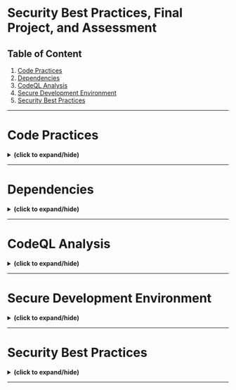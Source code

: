 # Security Best Practices, Final Project, and Assessment

## Table of Content
1. [Code Practices](#code_practices)
2. [Dependencies](#dependencies)
3. [CodeQL Analysis](#codeql_analysis)
4. [Secure Development Environment](#secure_dev_env)
5. [Security Best Practices](#security_best_practices)


---

<a id="code_practices"></a>
# Code Practices
<details close>
<summary><b>(click to expand/hide)</b></summary>
<!-- MarkdownTOC -->

## Overview

Code practices are essential to the software development process, focusing on security within the DevOps community. By implementing robust code practices early, developers can prevent costly fixes later and reduce vulnerabilities in the application layer.

## General Code Practices

1. **Secure Software Development Lifecycle:**
   - Integrating security from the start of development ensures the application is secure throughout its lifecycle.

2. **Secure Coding Standards:**
   - Establish and follow a set of secure coding guidelines to cultivate good coding habits.

3. **Use of Tested Libraries and Code:**
   - Utilize tested and approved managed code and reusable object libraries to enhance efficiency and security.

4. **Secure Updating:**
   - Focus updates on exposed threats or security-critical components of the source code.

5. **Security Training:**
   - Participate in training courses focused on secure software development to increase security awareness and improve coding skills.

## Input Validation and Scrubbing

### Validation

- **Purpose:** Ensures the input matches the expected type, range, length, and characters.
- **Techniques:**
  - Check input against a whitelist of allowed characters.
  - Reject any input that doesn't meet predefined criteria.
  - Validate data from untrusted sources rigorously.

### Scrubbing

- **Purpose:** Removes or sanitizes any malicious characters entered as input.
- **Examples of Malicious Characters:** `<`, `>`, `"`, `'`, `%`, `()`, `&`, `+`, `\`, etc.
- **Control Measures:** If malicious characters are necessary inputs, apply additional controls like output encoding and use of secure APIs.

## Output Sanitization

- **Encoding:** Convert input code into safe output code for interpreters.
- **Sanitization:** Cleanse all output from untrusted sources to prevent injection attacks in SQL, XML, LDAP, or local OS commands.

## Error Handling and Security

- **Goal:** Provide useful error messages for users and diagnostic information for developers without aiding potential attackers.
- **Practices:**
  - Use custom error pages and generic error messages.
  - Release memory upon error conditions to prevent corruption.
  - Restrict access to logs and log tampering events or failures.

## Conclusion

Effective code practices are crucial for developing secure software. These practices not only enhance security but also reduce the overall risk and potential costs associated with later fixes. Input validation, scrubbing, and proper error handling are key components in mitigating security risks in software development.

<!-- /MarkdownTOC -->
</details>

---

<a id="dependencies"></a>
# Dependencies
<details close>
<summary><b>(click to expand/hide)</b></summary>
<!-- MarkdownTOC -->


<!-- /MarkdownTOC -->
</details>

---

<a id="codeql_analysis"></a>
# CodeQL Analysis
<details close>
<summary><b>(click to expand/hide)</b></summary>
<!-- MarkdownTOC -->


<!-- /MarkdownTOC -->
</details>

---

<a id="secure_dev_env"></a>
# Secure Development Environment
<details close>
<summary><b>(click to expand/hide)</b></summary>
<!-- MarkdownTOC -->


<!-- /MarkdownTOC -->
</details>

---

<a id="security_best_practices"></a>
# Security Best Practices
<details close>
<summary><b>(click to expand/hide)</b></summary>
<!-- MarkdownTOC -->


<!-- /MarkdownTOC -->
</details>

---
